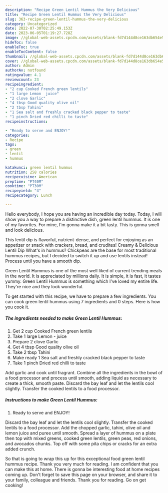 ```yaml
---
description: "Recipe Green Lentil Hummus the Very Delicious"
title: "Recipe Green Lentil Hummus the Very Delicious"
slug: 363-recipe-green-lentil-hummus-the-very-delicious
category: Uncategorized
date: 2022-07-30T02:25:49.153Z
date: 2023-06-05T01:19:27.728Z
image: //global-web-assets.cpcdn.com/assets/blank-fd7d144d8ce163db654e5a02c40b08a2775adb7897d16e4062681dc7e1b2800f.png
hideToc: false
enableToc: true
enableTocContent: false
thumbnail: //global-web-assets.cpcdn.com/assets/blank-fd7d144d8ce163db654e5a02c40b08a2775adb7897d16e4062681dc7e1b2800f.png
cover: //global-web-assets.cpcdn.com/assets/blank-fd7d144d8ce163db654e5a02c40b08a2775adb7897d16e4062681dc7e1b2800f.png
author: Admin
authorAv: notfound
ratingvalue: 4.1
reviewcount: 23
recipeingredient:
- "2 cup Cooked French green lentils"
- "1 large Lemon  juice"
- "2 clove Garlic"
- "4 tbsp Good quality olive oil"
- "2 tbsp Tahini"
- "1 Sea salt and freshly cracked black pepper to taste"
- "1 pinch Dried red chilli to taste"
recipeinstructions:

- "Ready to serve and ENJOY!"
categories:
- Recipe
tags:
- green
- lentil
- hummus

katakunci: green lentil hummus 
nutrition: 258 calories
recipecuisine: American
preptime: "PT40M"
cooktime: "PT30M"
recipeyield: "4"
recipecategory: Lunch

---
```



Hello everybody, I hope you are having an incredible day today. Today, I will show you a way to prepare a distinctive dish, green lentil hummus. It is one of my favorites. For mine, I'm gonna make it a bit tasty. This is gonna smell and look delicious.

This lentil dip is flavorful, nutrient-dense, and perfect for enjoying as an appetizer or snack with crackers, bread, and crudites! Creamy &amp; Delicious Lentil Dip What&#39;s in hummus? Chickpeas are the base for most traditional hummus recipes, but I decided to switch it up and use lentils instead! Process until you have a smooth dip.

Green Lentil Hummus is one of the most well liked of current trending meals in the world. It is appreciated by millions daily. It is simple, it is fast, it tastes yummy. Green Lentil Hummus is something which I've loved my entire life. They're nice and they look wonderful.


To get started with this recipe, we have to prepare a few ingredients. You can cook green lentil hummus using 7 ingredients and 0 steps. Here is how you cook it.

<!--inarticleads1-->

##### The ingredients needed to make Green Lentil Hummus:

1. Get 2 cup Cooked French green lentils
1. Take 1 large Lemon - juice
1. Prepare 2 clove Garlic
1. Get 4 tbsp Good quality olive oil
1. Take 2 tbsp Tahini
1. Make ready 1 Sea salt and freshly cracked black pepper to taste
1. Take 1 pinch Dried red chilli to taste


Add garlic and cook until fragrant. Combine all the ingredients in the bowl of a food processor and process until smooth, adding liquid as necessary to create a thick, smooth paste. Discard the bay leaf and let the lentils cool slightly. Transfer the cooked lentils to a food processor. 

<!--inarticleads2-->

##### Instructions to make Green Lentil Hummus:


1. Ready to serve and ENJOY!

Discard the bay leaf and let the lentils cool slightly. Transfer the cooked lentils to a food processor. Add the chopped garlic, tahini, olive oil and lemon juice and puree until smooth. Spread a layer of hummus on a plate then top with mixed greens, cooked green lentils, green peas, red onions, and avocados chunks. Top off with some pita chips or cracks for an extra added crunch. 

So that is going to wrap this up for this exceptional food green lentil hummus recipe. Thank you very much for reading. I am confident that you can make this at home. There is gonna be interesting food at home recipes coming up. Don't forget to save this page on your browser, and share it to your family, colleague and friends. Thank you for reading. Go on get cooking!
